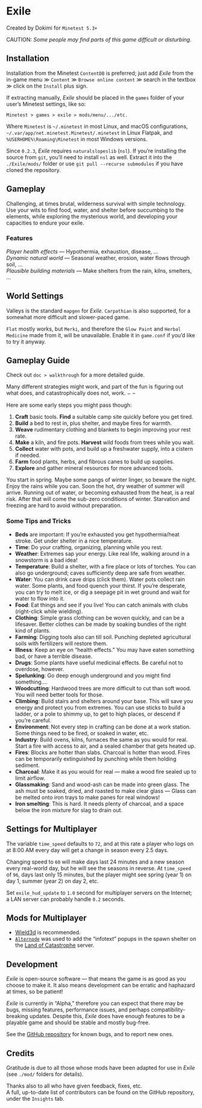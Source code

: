 # Exile
Created by Dokimi
for `Minetest 5.3+`

CAUTION: _Some people may find parts of this game difficult or disturbing._

## Installation
Installation from the Minetest `ContentDB` is preferred; just add _Exile_ from the in-game menu &gg; `Content` &gg; `Browse online content` &gg; search in the textbox &gg; click on the `Install` plus sign.

If extracting manually, _Exile_ should be placed in the `games` folder of your user’s Minetest settings, like so:

	Minetest > games > exile > mods/menu/.../etc.

Where `Minetest` is `~/.minetest` in most Linux, and macOS configurations, `~/.var/app/net.minetest.Minetest/.minetest` in Linux Flatpak, and `%USERHOME%\Roaming\Minetest` in most Windows versions.

Since `0.2.3`, _Exile_ requires `naturalslopeslib` (`nsl`). If you’re installing the source from `git`, you’ll need to install `nsl` as well. Extract it into the `./Exile/mods/` folder or use `git pull --recurse submodules` if you have cloned the repository.

## Gameplay
Challenging, at times brutal, wilderness survival with simple technology.
Use your wits to find food, water, and shelter before succumbing to the elements, while exploring the mysterious world, and developing your capacities to endure your exile.

### Features
*Player health effects* — Hypothermia, exhaustion, disease, …  
*Dynamic natural world* — Seasonal weather, erosion, water flows through soil, …  
*Plausible building materials* — Make shelters from the rain, kilns, smelters, …  

## World Settings
Valleys is the standard `mapgen` for _Exile_. `Carpathian` is also supported, for a somewhat more difficult and slower-paced game.

`Flat` mostly works, but `Merki`, and therefore the `Glow Paint` and `Herbal Medicine` made from it, will be unavailable. Enable it in `game.conf` if you’d like to try it anyway.

## Gameplay Guide
Check out `doc > walkthrough` for a more detailed guide.

Many different strategies might work, and part of the fun is figuring out what does, and catastrophically does not, work. &smile; &frown;

Here are some early steps you might pass though:
1. **Craft**   basic tools. **Find** a suitable camp site quickly before you get tired.
1. **Build**   a bed to rest in, plus shelter, and maybe fires for warmth.
1. **Weave**   rudimentary clothing and blankets to begin improving your rest rate.
1. **Make**    a kiln, and fire pots. **Harvest** wild foods from trees while you wait.
1. **Collect** water with pots, and build up a freshwater supply, into a cistern if needed.
1. **Farm**    food plants, herbs, and fibrous canes to build up supplies.
1. **Explore** and gather mineral resources for more advanced tools.

You start in spring. Maybe some pangs of winter linger, so beware the night.
Enjoy the rains while you can. Soon the hot, dry weather of summer will arrive.
Running out of water, or becoming exhausted from the heat, is a real risk.
After that will come the sub-zero conditions of winter.
Starvation and freezing are hard to avoid without preparation.

### Some Tips and Tricks
- **Beds**           are important: If you’re exhausted you get hypothermia/heat stroke.
                     Get under shelter in a nice temperature.
- **Time**:          Do your crafting, organizing, planning while you rest.
- **Weather**:       Extremes sap your energy.
                     Like real life, walking around in a snowstorm is a bad idea!
- **Temperature**:   Build a shelter, with a fire place or lots of torches.
                     You can also go underground; caves sufficiently deep are safe from weather.
- **Water**:         You can drink cave drips (click them).
                     Water pots collect rain water.
                     Some plants, and food quench your thirst.
                     If you’re desperate, you can try to melt ice, 
                     or dig a seepage pit in wet ground and wait for water to flow into it.
- **Food**:          Eat things and see if you live!
                     You can catch animals with clubs (right-click while wielding).
- **Clothing**:      Simple grass clothing can be woven quickly, and can be a lifesaver.
                     Better clothes can be made by soaking bundles of the right kind of plants.
- **Farming**:       Digging tools also can till soil.
                     Punching depleted agricultural soils with fertilizers will restore them.
- **Illness**:       Keep an eye on “health effects.”
                     You may have eaten something bad, or have a terrible disease.
- **Drugs**:         Some plants have useful medicinal effects.
                     Be careful not to overdose, however.
- **Spelunking**:    Go deep enough underground and you might find something….
- **Woodcutting**:   Hardwood trees are more difficult to cut than soft wood.
                     You will need better tools for those.
- **Climbing**:      Build stairs and shelters around your base.
                     This will save you energy and protect you from extremes.
                     You can use sticks to build a ladder, or a pole to shimmy up, 
                     to get to high places, or descend if you’re careful.
- **Environment**:   Not every step in crafting can be done at a work station.
                     Some things need to be fired, or soaked in water, etc.
- **Industry**:      Build ovens, kilns, furnaces the same as you would for real.
                     Start a fire with access to air, and a sealed chamber that gets heated up.
- **Fires**:         Blocks are hotter than slabs. Charcoal is hotter than wood.
                     Fires can be temporarily extinguished by punching while them holding sediment.
- **Charcoal**:      Make it as you would for real — make a wood fire sealed up to limit airflow.
- **Glassmaking**:   Sand and wood-ash can be made into green glass.
                     The ash must be soaked, dried, and roasted to make clear glass — 
                     Glass can be melted onto iron trays to make panes for real windows!
- **Iron smelting**: This is hard. It needs plenty of charcoal, 
                     and a space below the iron mixture for slag to drain out.

## Settings for Multiplayer
The variable `time_speed` defaults to `72`, and at this rate a player who logs on at 8:00 AM every day will get a change in season every 2.5 days.

Changing speed to `60` will make days last 24 minutes and a new season every real-world day, but he will see the seasons in reverse. At `time_speed` of `96`, days last only 15 minutes, but the player might see spring (year 1) on day 1, summer (year 2) on day 2, etc.

Set `exile_hud_update` to `1.0` second for multiplayer servers on the Internet; a LAN server can probably handle `0.2` seconds.

## Mods for Multiplayer
- [Wield3d](https://github.com/stujones11/wield3d) is recommended.
- [`Alternode`](https://github.com/AntumMT/mod-alternode) was used to add the “infotext” popups in the spawn shelter on the [Land of Catastrophe](https://exile.planetofnix.com/wiki/pmwiki.php?n=Loc.LandOfCatastrophe) server.

## Development
_Exile_ is open-source software — that means the game is as good as you choose to make it. It also means development can be erratic and haphazard at times, so be patient!

_Exile_ is currently in “Alpha,” therefore you can expect that there may be bugs, missing features, performance issues, and perhaps compatibility-breaking updates.
Despite this, _Exile_ does have enough features to be a playable game and should be stable and mostly bug-free.

See the [GitHub repository](https://codeberg.org/Mantar/Exile) for known bugs, and to report new ones.

## Credits
Gratitude is due to all those whose mods have been adapted for use in _Exile_ (see `./mod/` folders for details).

Thanks also to all who have given feedback, fixes, etc.  
A full, up-to-date list of contributors can be found on the GitHub repository, under the `Insights` tab.

